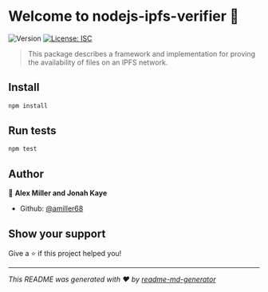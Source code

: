 <h1>Welcome to nodejs-ipfs-verifier 👋</h1>
<p>
  <img alt="Version" src="https://img.shields.io/badge/version-(0.0.1)-blue.svg?cacheSeconds=2592000" />
  <a href="#" target="_blank">
    <img alt="License: ISC" src="https://img.shields.io/badge/License-ISC-yellow.svg" />
  </a>
</p>

> This package describes a framework and implementation for proving the availability of files on an IPFS network.

## Install

```sh
npm install
```

## Run tests

```sh
npm test
```

## Author

👤 **Alex Miller and Jonah Kaye**

* Github: [@amiller68](https://github.com/amiller68)

## Show your support

Give a ⭐️ if this project helped you!

***
_This README was generated with ❤️ by [readme-md-generator](https://github.com/kefranabg/readme-md-generator)_